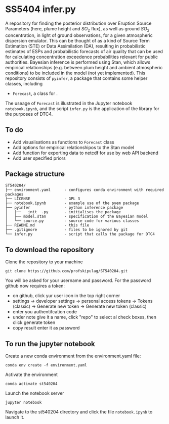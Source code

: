 # SS5404 infer.py
A repository for finding the posterior distribution over Eruption Source Parameters (here, plume height and $SO_2$ flux), as well as ground $SO_2$ concentration, in light of ground observations, for a given atmospheric dispersion emulator. This can be thought of as a kind of Source Term Estimation (STE) or Data Assimilation (DA), resulting in probabilistic estimates of ESPs and probabilistic forecasts of air quality that can be used for calculating concentration exceedence probabilities relevant for public authorities. Bayesian inference is performed using Stan, which allows empirical relationships (e.g. between plum height and ambient atmospheric conditions) to be included in the model (not yet implemented). This repository consists of `pyinfer`, a package that contains some helper classes, including 

 * `Forecast`, a class for .

The useage of `Forecast` is illustrated in the Jupyter notebook `notebook.ipynb`, and the script `infer.py` is the application of the library for the purposes of DTC4. 

## To do
 * Add visualisations as functions to `Forecast` class
 * Add options for empirical relationshipos to the Stan model
 * Add function for exporting data to netcdf for use by web API backend
 * Add user specified priors
 
## Package structure


    ST540204/
    ├── environment.yaml      - configures conda environment with required packages
    ├── LICENSE               - GPL 3
    ├── notebook.ipynb        - example use of the pyem package
    ├── pyinfer               - python inference package
    │   ├── __init__.py       - initialises the package
    │   ├── model.stan        - specification of the Bayesian model
    │   └── source.py         - source code for various classes
    ├── README.md             - this file
    ├── .gitignore            - files to be ignored by git
    └── infer.py              - script that calls the package for DTC4


## To download the repository
Clone the repository to your machine

    git clone https://github.com/profskipulag/ST540204.git

You will be asked for your username and password. For the password github now requires a token:
- on github, click yur user icon in the top right corner
- settings -> developer settings -> personal access tokens -> Tokens (classic) -> Generate new token -> Generate new token (classic) 
- enter you authentifcation code
- under note give it a name, click "repo" to select al check boxes, then click generate token
- copy result enter it as password

## To run the jupyter notebook
Create a new conda environment from the environment.yaml file:

    conda env create -f environment.yaml

Activate the environment

    conda activate st540204
    
Launch the notebook server

    jupyter notebook
    
Navigate to the st540204 directory and click the file `notebook.ipynb` to launch it.